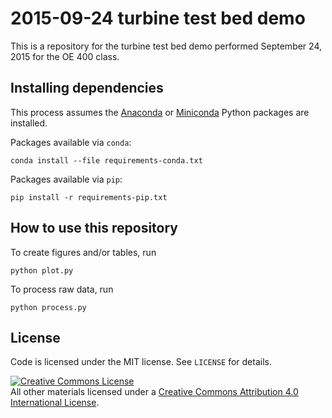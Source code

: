 # 2015-09-24 turbine test bed demo

This is a repository for the turbine test bed demo performed September 24, 2015
for the OE 400 class.


## Installing dependencies

This process assumes the
[Anaconda](http://continuum.io/downloads) or
[Miniconda](http://conda.pydata.org/miniconda.html)
Python packages are installed.

Packages available via `conda`:

    conda install --file requirements-conda.txt

Packages available via `pip`:

    pip install -r requirements-pip.txt


## How to use this repository

To create figures and/or tables, run

    python plot.py

To process raw data, run

    python process.py


## License

Code is licensed under the MIT license. See `LICENSE` for details.

<a rel="license" href="http://creativecommons.org/licenses/by/4.0/">
<img alt="Creative Commons License" style="border-width:0" src="http://i.creativecommons.org/l/by/4.0/88x31.png" />
</a><br />All other materials licensed under a <a rel="license" href="http://creativecommons.org/licenses/by/4.0/"/>
Creative Commons Attribution 4.0 International License</a>.
